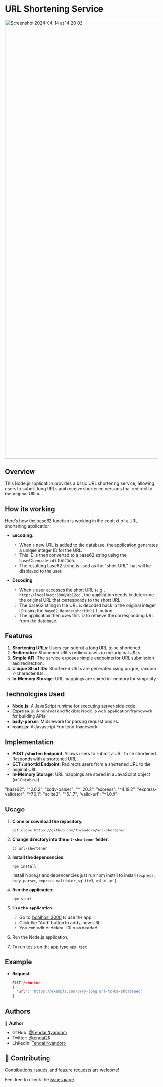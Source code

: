# URL Shortening Service

<img width="1440" alt="Screenshot 2024-04-14 at 14 20 02" src="https://github.com/tnyandoro/url-shortener/assets/30318155/33d1b697-accd-4e9b-a30e-ae811efb147c">

## Overview

This Node.js application provides a basic URL shortening service, allowing users to submit long URLs and receive shortened versions that redirect to the original URLs.

## How its working 

Here's how the base62 function is working in the context of a URL shortening application:

- **Encoding**:
  - When a new URL is added to the database, the application generates a unique integer ID for the URL.
  - This ID is then converted to a base62 string using the `base62.encode(id)` function.
  - The resulting base62 string is used as the "short URL" that will be displayed to the user.

- **Decoding**:
  - When a user accesses the short URL (e.g., `http://localhost:3000/ab12cd`), the application needs to determine the original URL that corresponds to the short URL.
  - The base62 string in the URL is decoded back to the original integer ID using the `base62.decode(shortUrl)` function.
  - The application then uses this ID to retrieve the corresponding URL from the database.

## Features

1. **Shortening URLs**: Users can submit a long URL to be shortened.
2. **Redirection**: Shortened URLs redirect users to the original URLs.
3. **Simple API**: The service exposes simple endpoints for URL submission and redirection.
4. **Unique Short IDs**: Shortened URLs are generated using unique, random 7-character IDs.
5. **In-Memory Storage**: URL mappings are stored in-memory for simplicity.

## Technologies Used

- **Node.js**: A JavaScript runtime for executing server-side code.
- **Express.js**: A minimal and flexible Node.js web application framework for building APIs.
- **body-parser**: Middleware for parsing request bodies.
- **react.js**: A Javascript Frontend framework

## Implementation

- **POST /shorten Endpoint**: Allows users to submit a URL to be shortened. Responds with a shortened URL.
- **GET /:shortId Endpoint**: Redirects users from a shortened URL to the original URL.
- **In-Memory Storage**: URL mappings are stored in a JavaScript object (`urlDatabase`).

"base62": "^2.0.2",
    "body-parser": "^1.20.2",
    "express": "^4.19.2",
    "express-validator": "^7.0.1",
    "sqlite3": "^5.1.7",
    "valid-url": "^1.0.9"

## Usage

1. **Clone or download the repository**:

   ```shell
   git clone https://github.com/tnyandoro/url-shortener
   ```

2. **Change directory into the `url-shortener` folder**:

   ```shell
   cd url-shortener
   ```

3. **Install the dependencies**:

   ```shell
   npm install
   ```

   Install Node.js and dependencies just run npm install to install (`express`, `body-parser`, `express-validator`, `sqlite3`, `valid-url`).

4. **Run the application**:

   ```shell
   npm start
   ```

5. **Use the application**:
   - Go to [localhost:3000](http://localhost:3000) to use the app.
   - Click the "Add" button to add a new URL.
   - You can edit or delete URLs as needed.
6. Run the Node.js application.
7. To run tests on the app type `npm test`

## Example

- **Request**:

  ```json
  POST /shorten
  {
    "url": "https://example.com/very-long-url-to-be-shortened"
  }

## Authors

👤 **Author**

- GitHub: [@Tendai Nyandoro](https://github.com/tnyandoro)
- Twitter: [@tendai28](https://twitter.com/tendai28)
- LinkedIn: [Tendai Nyandoro](https://www.linkedin.com/in/tendai-nyandoro-a8060826/)

## 🤝 Contributing

Contributions, issues, and feature requests are welcome!

Feel free to check the [issues page](https://github.com/tnyandoro/url-shortener).

